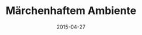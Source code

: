 ---
title: 'Märchenhaftem Ambiente'
description: 'Trautes Heim, Glück allein –  eine Wahrheit die sich in diesem nostalgisch-romantischen Wohndesign wiederspiegelt. Eine unschuldige märchenhafte Welt, die von weichen Farben, klaren Linien und sanften Übergänge inspiriert ist.'
cover: '/de/videos/trautes-heim-gluck-allein.jpg'
video: 'https://youtu.be/hdbffM-Msfw'
tags: [private, modernclassic, kitchen, livingroom, bedroom, bathroom]
date: 2015-04-27
---